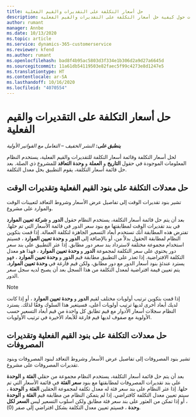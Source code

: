 ```yaml
---
title: حل أسعار التكلفة على التقديرات والقيم الفعلية
description: يقدم هذا الموضوع معلومات حول كيفية حل أسعار التكلفة على التقديرات والقيم الفعلية.
author: rumant
manager: Annbe
ms.date: 10/13/2020
ms.topic: article
ms.service: dynamics-365-customerservice
ms.reviewer: kfend
ms.author: rumant
ms.openlocfilehash: bad8f4b95ac5803d3f334e1b306d2a9d27a6645d
ms.sourcegitcommit: 11a61db54119503e82faec5f99c4273e8d1247e5
ms.translationtype: HT
ms.contentlocale: ar-SA
ms.lasthandoff: 10/16/2020
ms.locfileid: "4070554"
---
```

# <a name="resolving-cost-prices-on-estimates-and-actuals"></a>حل أسعار التكلفة على التقديرات والقيم الفعلية

_**ينطبق على:** النشر الخفيف – التعامل مع الفواتير الأولية_

لحل أسعار التكلفة وقائمة أسعار التكلفة للتقديرات والقيم الفعلية، يستخدم النظام المعلومات الموجودة في حقول **التاريخ** و **العملة** و **وحدة التعاقد** للمشروع ذي الصلة. بعد حل قائمة أسعار التكلفة، يقوم التطبيق بحل معدل التكلفة.

## <a name="resolving-cost-rates-on-actual-and-estimate-lines-for-time"></a>حل معدلات التكلفة على بنود القيم الفعلية وتقديرات الوقت

تشير بنود تقديرات الوقت إلى تفاصيل عرض الأسعار وشروط التعاقد لتعيينات الوقت والموارد على مشروع.

بعد أن يتم حل قائمة أسعار التكلفة، يستخدم النظام حقول **الدور** و **شركة تعيين الموارد** في بند تقديرات الوقت لمطابقتها مع بنود سعر الدور في قائمة الأسعار التي تم حلها. تفترض هذه المطابقة أنك تستخدم أبعاد التسعير الجاهزة لتكلفة العمالة. إذا قمت بتكوين النظام لمطابقة الحقول بدلاً من، أو بالإضافة إلى **الدور** و **وحدة تعيين الموارد** ، فسيتم استخدام مجموعة مختلفة لاسترداد بند سعر دور مطابق. إذا عثر التطبيق على بند سعر دور يحتوي على سعر التكلفة لمجموعة **الدور** و **وحدة تعيين الموارد** ، فهذا هو معدل التكلفة الافتراضية. إذا تعذر على التطبيق مطابقة قيم **الدور** و **وحدة تعيين الموارد** ، فهو يسترد عندئذٍ بنود أسعار الدور مع دور مطابق، ولكن قيم فارغة في **وحدة تعيين الموارد**. يتم تعيين قيمة افتراضية لمعدل التكلفة من هذا السجل بعد أن يصبح لديه سجل سعر الدور. 

> [!NOTE]
> إذا قمت بتكوين ترتيب أولويات مختلف لقيم **الدور** و **وحدة تعيين الموارد** ، أو إذا كانت لديك أبعاد أخرى لديها ترتيب أولويات أعلى، فسيتغير هذا السلوك وفقًا لذلك. يسترد النظام سجلات أسعار الأدوار مع قيم تطابق كل واحدة من قيم أبعاد التسعير حسب الأولوية مع صفوف لديها قيم فارغة للأبعاد الأخيرة في ترتيب الأولويات.

## <a name="resolving-cost-rates-on-actual-and-estimate-lines-for-expense"></a>حل معدلات التكلفة على بنود القيم الفعلية وتقديرات المصروفات

تشير بنود المصروفات إلى تفاصيل عرض الأسعار وشروط التعاقد لبنود المصروفات وبنود تقديرات المصروفات على مشروع.

بعد أن يتم حل قائمة أسعار التكلفة، يستخدم النظام مجموعة من حقلي **الفئة** و **الوحدة** على بند تقديرات المصروفات لمطابقتها مع بنود **سعر الفئة** في قائمة الأسعار التي تم حلها. إذا عثر النظام على بند سعر فئة له معدل تكلفة لمجموعة الحقلين **الفئة** و **الوحدة** ، سيتم تعيين معدل التكلفة كافتراضي. إذا لم يتمكن النظام من مطابقة قيم **الفئة** و **الوحدة** ، أو إذا تمكن من العثور على بند سعر فئة مطابق ولكن اسلوب التسعير ليس **السعر لكل وحدة** ، فسيتم تعيين معدل التكلفة بشكل افتراضي إلى صفر (0).
